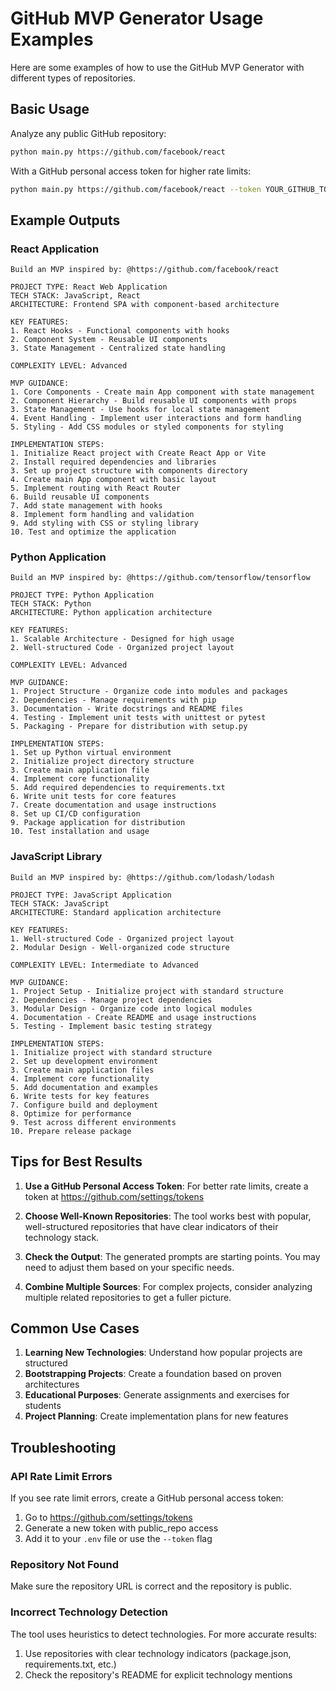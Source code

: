# GitHub MVP Generator Usage Examples

Here are some examples of how to use the GitHub MVP Generator with different types of repositories.

## Basic Usage

Analyze any public GitHub repository:

```bash
python main.py https://github.com/facebook/react
```

With a GitHub personal access token for higher rate limits:

```bash
python main.py https://github.com/facebook/react --token YOUR_GITHUB_TOKEN
```

## Example Outputs

### React Application
```
Build an MVP inspired by: @https://github.com/facebook/react

PROJECT TYPE: React Web Application
TECH STACK: JavaScript, React
ARCHITECTURE: Frontend SPA with component-based architecture

KEY FEATURES:
1. React Hooks - Functional components with hooks
2. Component System - Reusable UI components
3. State Management - Centralized state handling

COMPLEXITY LEVEL: Advanced

MVP GUIDANCE:
1. Core Components - Create main App component with state management
2. Component Hierarchy - Build reusable UI components with props
3. State Management - Use hooks for local state management
4. Event Handling - Implement user interactions and form handling
5. Styling - Add CSS modules or styled components for styling

IMPLEMENTATION STEPS:
1. Initialize React project with Create React App or Vite
2. Install required dependencies and libraries
3. Set up project structure with components directory
4. Create main App component with basic layout
5. Implement routing with React Router
6. Build reusable UI components
7. Add state management with hooks
8. Implement form handling and validation
9. Add styling with CSS or styling library
10. Test and optimize the application
```

### Python Application
```
Build an MVP inspired by: @https://github.com/tensorflow/tensorflow

PROJECT TYPE: Python Application
TECH STACK: Python
ARCHITECTURE: Python application architecture

KEY FEATURES:
1. Scalable Architecture - Designed for high usage
2. Well-structured Code - Organized project layout

COMPLEXITY LEVEL: Advanced

MVP GUIDANCE:
1. Project Structure - Organize code into modules and packages
2. Dependencies - Manage requirements with pip
3. Documentation - Write docstrings and README files
4. Testing - Implement unit tests with unittest or pytest
5. Packaging - Prepare for distribution with setup.py

IMPLEMENTATION STEPS:
1. Set up Python virtual environment
2. Initialize project directory structure
3. Create main application file
4. Implement core functionality
5. Add required dependencies to requirements.txt
6. Write unit tests for core features
7. Create documentation and usage instructions
8. Set up CI/CD configuration
9. Package application for distribution
10. Test installation and usage
```

### JavaScript Library
```
Build an MVP inspired by: @https://github.com/lodash/lodash

PROJECT TYPE: JavaScript Application
TECH STACK: JavaScript
ARCHITECTURE: Standard application architecture

KEY FEATURES:
1. Well-structured Code - Organized project layout
2. Modular Design - Well-organized code structure

COMPLEXITY LEVEL: Intermediate to Advanced

MVP GUIDANCE:
1. Project Setup - Initialize project with standard structure
2. Dependencies - Manage project dependencies
3. Modular Design - Organize code into logical modules
4. Documentation - Create README and usage instructions
5. Testing - Implement basic testing strategy

IMPLEMENTATION STEPS:
1. Initialize project with standard structure
2. Set up development environment
3. Create main application files
4. Implement core functionality
5. Add documentation and examples
6. Write tests for key features
7. Configure build and deployment
8. Optimize for performance
9. Test across different environments
10. Prepare release package
```

## Tips for Best Results

1. **Use a GitHub Personal Access Token**: For better rate limits, create a token at https://github.com/settings/tokens

2. **Choose Well-Known Repositories**: The tool works best with popular, well-structured repositories that have clear indicators of their technology stack.

3. **Check the Output**: The generated prompts are starting points. You may need to adjust them based on your specific needs.

4. **Combine Multiple Sources**: For complex projects, consider analyzing multiple related repositories to get a fuller picture.

## Common Use Cases

1. **Learning New Technologies**: Understand how popular projects are structured
2. **Bootstrapping Projects**: Create a foundation based on proven architectures
3. **Educational Purposes**: Generate assignments and exercises for students
4. **Project Planning**: Create implementation plans for new features

## Troubleshooting

### API Rate Limit Errors
If you see rate limit errors, create a GitHub personal access token:
1. Go to https://github.com/settings/tokens
2. Generate a new token with public_repo access
3. Add it to your `.env` file or use the `--token` flag

### Repository Not Found
Make sure the repository URL is correct and the repository is public.

### Incorrect Technology Detection
The tool uses heuristics to detect technologies. For more accurate results:
1. Use repositories with clear technology indicators (package.json, requirements.txt, etc.)
2. Check the repository's README for explicit technology mentions